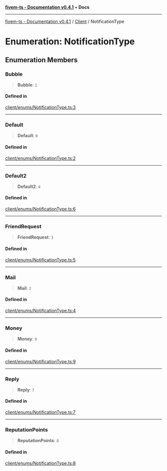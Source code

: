 [**fivem-ts - Documentation v0.4.1**](../../../README.md) • **Docs**

***

[fivem-ts - Documentation v0.4.1](../../../README.md) / [Client](../README.md) / NotificationType

# Enumeration: NotificationType

## Enumeration Members

### Bubble

> **Bubble**: `1`

#### Defined in

[client/enums/NotificationType.ts:3](https://github.com/Purpose-Dev/fivem-ts/blob/af9f57481b70813a163451854c2103aaaed13195/src/client/enums/NotificationType.ts#L3)

***

### Default

> **Default**: `0`

#### Defined in

[client/enums/NotificationType.ts:2](https://github.com/Purpose-Dev/fivem-ts/blob/af9f57481b70813a163451854c2103aaaed13195/src/client/enums/NotificationType.ts#L2)

***

### Default2

> **Default2**: `4`

#### Defined in

[client/enums/NotificationType.ts:6](https://github.com/Purpose-Dev/fivem-ts/blob/af9f57481b70813a163451854c2103aaaed13195/src/client/enums/NotificationType.ts#L6)

***

### FriendRequest

> **FriendRequest**: `3`

#### Defined in

[client/enums/NotificationType.ts:5](https://github.com/Purpose-Dev/fivem-ts/blob/af9f57481b70813a163451854c2103aaaed13195/src/client/enums/NotificationType.ts#L5)

***

### Mail

> **Mail**: `2`

#### Defined in

[client/enums/NotificationType.ts:4](https://github.com/Purpose-Dev/fivem-ts/blob/af9f57481b70813a163451854c2103aaaed13195/src/client/enums/NotificationType.ts#L4)

***

### Money

> **Money**: `9`

#### Defined in

[client/enums/NotificationType.ts:9](https://github.com/Purpose-Dev/fivem-ts/blob/af9f57481b70813a163451854c2103aaaed13195/src/client/enums/NotificationType.ts#L9)

***

### Reply

> **Reply**: `7`

#### Defined in

[client/enums/NotificationType.ts:7](https://github.com/Purpose-Dev/fivem-ts/blob/af9f57481b70813a163451854c2103aaaed13195/src/client/enums/NotificationType.ts#L7)

***

### ReputationPoints

> **ReputationPoints**: `8`

#### Defined in

[client/enums/NotificationType.ts:8](https://github.com/Purpose-Dev/fivem-ts/blob/af9f57481b70813a163451854c2103aaaed13195/src/client/enums/NotificationType.ts#L8)
